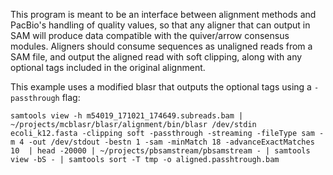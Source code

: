 This program is meant to be an interface between alignment methods and PacBio's handling of quality values, so that any aligner that can output in SAM will produce data compatible with the quiver/arrow consensus modules. Aligners should consume sequences as unaligned reads from a SAM file, and output the aligned read with soft clipping, along with any optional tags included in the original alignment.

This example uses a modified blasr that outputs the optional tags using a `-passthrough` flag:

`samtools view -h m54019_171021_174649.subreads.bam | ~/projects/mcblasr/blasr/alignment/bin/blasr /dev/stdin ecoli_k12.fasta -clipping soft -passthrough -streaming -fileType sam -m 4 -out /dev/stdout -bestn 1 -sam -minMatch 18 -advanceExactMatches 10  | head -20000 | ~/projects/pbsamstream/pbsamstream - | samtools view -bS - | samtools sort -T tmp -o aligned.passhtrough.bam`

